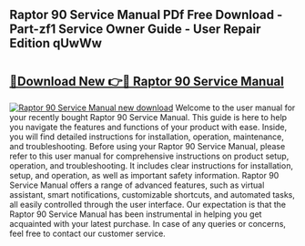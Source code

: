 ## Raptor 90 Service Manual PDf Free Download - Part-zf1 Service Owner Guide - User Repair Edition qUwWw

# <h2><a href="http://bc65442.oget.top/?id=Raptor+90+Service+Manual">🔗Download New 👉🔴 Raptor 90 Service Manual</a></h2>

[![Raptor 90 Service Manual new download](https://i.imgur.com/5g1atiW.png)](http://bc65442.oget.top/?id=Raptor+90+Service+Manual)
Welcome to the user manual for your recently bought Raptor 90 Service Manual. This guide is here to help you navigate the features and functions of your product with ease. Inside, you will find detailed instructions for installation, operation, maintenance, and troubleshooting. Before using your Raptor 90 Service Manual, please refer to this user manual for comprehensive instructions on product setup, operation, and troubleshooting. It includes clear instructions for installation, setup, and operation, as well as important safety information. Raptor 90 Service Manual offers a range of advanced features, such as virtual assistant, smart notifications, customizable shortcuts, and automated tasks, all easily controlled through the user interface. Our expectation is that the Raptor 90 Service Manual has been instrumental in helping you get acquainted with your latest purchase. In case of any queries or concerns, feel free to contact our customer service.
